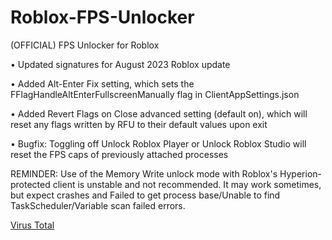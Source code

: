 # Roblox-FPS-Unlocker
(OFFICIAL) FPS Unlocker for Roblox

•  Updated signatures for August 2023 Roblox update

•  Added Alt-Enter Fix setting, which sets the FFlagHandleAltEnterFullscreenManually flag in ClientAppSettings.json

•  Added Revert Flags on Close advanced setting (default on), which will reset any flags written by RFU to their default values upon exit

•  Bugfix: Toggling off Unlock Roblox Player or Unlock Roblox Studio will reset the FPS caps of previously attached processes

REMINDER: Use of the Memory Write unlock mode with Roblox's Hyperion-protected client is unstable and not recommended. It may work sometimes, but expect crashes and Failed to get process base/Unable to find TaskScheduler/Variable scan failed errors.

[Virus Total](https://www.virustotal.com/gui/file/fbadb23695c70675b0b5da815c69df41c794796dbaee1abf0148a7b0b87dded7?nocache=1)
